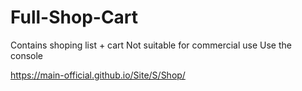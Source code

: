 # Full-Shop-Cart

Contains shoping list + cart 
Not suitable for commercial use
Use the console

https://main-official.github.io/Site/S/Shop/
